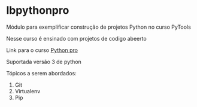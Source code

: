 # lbpythonpro
Módulo para exemplificar construção de projetos Python no curso PyTools

Nesse curso é ensinado com projetos de codigo abeerto

Link para o curso [Python pro](https://pythonpro.com.br/)

Suportada versão 3 de python

Tópicos a serem abordados:
1. Git
2. Virtualenv
3. Pip
